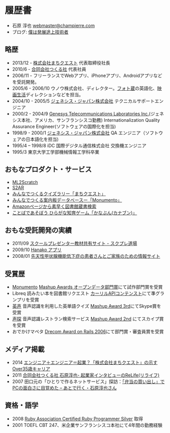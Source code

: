 # 履歴書
* 石原 淳也 <webmaster@champierre.com>
* ブログ: [僕は発展途上技術者](http://blog.champierre.com/)

## 略歴
* 2013/12 - [株式会社まちクエスト](http://machique.st) 代表取締役社長
* 2010/6 - [合同会社つくる社](http://tsukurusha.com/) 代表社員
* 2006/11 - フリーランスでWebアプリ、iPhoneアプリ、Androidアプリなどを受託開発。
* 2005/6 - 2006/10 ウノウ株式会社、ディレクター。[フォト蔵](http://photozou.jp/)の英語化、[映画生活](http://cinema.pia.co.jp/)ディレクションなどを担当。
* 2004/10 - 2005/5 [ジェネシス・ジャパン株式会社](http://www.genesyslab.co.jp/) テクニカルサポートエンジニア
* 2000/2 - 2004/9 [Genesys Telecommunications Laboratories Inc.](http://www.genesyslab.com/)(ジェネシス本社、アメリカ、サンフランシスコ勤務) Internationalization Quality Assurance Engineer(ソフトウェアの国際化を担当)
* 1998/9 - 2000/1 [ジェネシス・ジャパン株式会社](http://www.genesyslab.co.jp/) QA エンジニア（ソフトウェアの日本語化を担当)
* 1995/4 – 1998/8 iDC 国際デジタル通信株式会社 交換機エンジニア
* 1995/3 東京大学工学部機械情報工学科卒業

## おもなプロダクト・サービス
* [ML2Scratch](https://github.com/champierre/ml2scratch)
* [S2AR](https://github.com/champierre/s2ar)
* [みんなでつくるクイズラリー「まちクエスト」](http://machique.st)
* [みんなでつくる案内板データベースー「Monumento」](http://monumen.to)
* [Amazonページから素早く図書館蔵書検索](http://libron.net)
* [ことばであそぼう ひらがな知育ゲーム「かなぶん(カナブン)」](https://itunes.apple.com/jp/app/%E3%81%B2%E3%82%89%E3%81%8C%E3%81%AAgame-%E3%81%8B%E3%81%AA%E3%81%B6%E3%82%93/id312173421?mt=8)

## おもな受託開発の実績
* 2011/09 [スクールプレゼンター教材共有サイト - スクプレ道場](http://schoolpresenter.jp/)
* 2009/10 [Hanako アプリ](https://itunes.apple.com/jp/app/id409988078?mt=8)
* 2008/01 [先天性甲状腺機能低下症の患者さんとご家族のための情報サイト](http://kodomo-kenkou.com/)

## 受賞歴
* [Monumento](http://monumen.to) [Mashup Awards オープンデータ部門賞](http://www.vled.or.jp/2014contest/award/index.html)にて試作部門賞を受賞
* Libreq 読みたい本を図書館リクエスト [カーリルAPIコンテンスト](http://calil.jp/doc/contest.html)にて準グランプリを受賞
* [英声](http://blog.champierre.com/archives/579) 音声認識を利用した英単語クイズ [Mashup Award 3rd](http://jp.sun.com/mashupaward/3rd/award2.html)にてSkype賞を受賞
* [声探](http://koetan.champierre.com/) 音声認識レストラン検索サービス [Mashup Award 2nd](http://jp.sun.com/mashupaward/2nd/) にてスカイプ賞を受賞
* おでかけマペタ [Drecom Award on Rails 2006](http://itpro.nikkeibp.co.jp/article/NEWS/20060731/244792/)にて部門賞・審査員賞を受賞

## メディア掲載
* 2014 [エンジニア＋エンジニア＝起業？「株式会社まちクエスト」の示すOver35歳キャリア](http://techwave.jp/archives/machi_quest_r35_carrie.html)
* 2011 [合同会社つくる社 石原淳也- 起業家インタビューのReLife(リライフ)](http://www.bb-relife.jp/interview/vol0386.html)
* 2007 田口元の「ひとりで作るネットサービス」探訪：[「弁当の買い出し」でPCの面白さに目覚めた – あとで行く・石原淳也さん](http://bizmakoto.jp/bizid/articles/0705/23/news096.html)

## 資格・語学
* 2008 [Ruby Association Certified Ruby Programmer Silver](http://www.ruby-assn.org/ja/certification/examination.htm) 取得
* 2001 TOEFL CBT 247、米企業サンフランシスコ本社にて4年間の勤務経験
